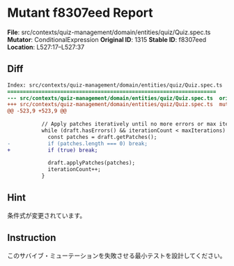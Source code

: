# Mutant f8307eed Report

**File**: src/contexts/quiz-management/domain/entities/quiz/Quiz.spec.ts
**Mutator**: ConditionalExpression
**Original ID**: 1315
**Stable ID**: f8307eed
**Location**: L527:17–L527:37

## Diff

```diff
Index: src/contexts/quiz-management/domain/entities/quiz/Quiz.spec.ts
===================================================================
--- src/contexts/quiz-management/domain/entities/quiz/Quiz.spec.ts	original
+++ src/contexts/quiz-management/domain/entities/quiz/Quiz.spec.ts	mutated #1315
@@ -523,9 +523,9 @@
 
           // Apply patches iteratively until no more errors or max iterations
           while (draft.hasErrors() && iterationCount < maxIterations) {
             const patches = draft.getPatches();
-            if (patches.length === 0) break;
+            if (true) break;
 
             draft.applyPatches(patches);
             iterationCount++;
           }
```

## Hint

条件式が変更されています。

## Instruction

このサバイブ・ミューテーションを失敗させる最小テストを設計してください。
